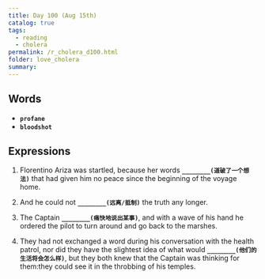 ```yaml
---
title: Day 100 (Aug 15th)
catalog: true
tags: 
  - reading
  - cholera
permalink: /r_cholera_d100.html
folder: love_cholera
summary: 
---
```


## Words

-   <b data-toggle="tooltip" data-original-title="{{site.data.glossary.profane}}">`profane`</b>
-   <b data-toggle="tooltip" data-original-title="{{site.data.glossary.bloodshot}}">`bloodshot`</b>



## Expressions

1.  Florentino Ariza was startled, because her words <b data-toggle="tooltip" data-original-title="{{site.data.answers.100_a}}">`________(道破了一个想法)`</b> that had given him no peace since the beginning of the voyage home.

2.  And he could not <b data-toggle="tooltip" data-original-title="{{site.data.answers.100_b}}">`________(远离/抵制)`</b> the truth any longer.

3.  The Captain <b data-toggle="tooltip" data-original-title="{{site.data.answers.100_c}}">`________(痛快地说出某事)`</b>, and with a wave of his hand he ordered the pilot to turn around and go back to the marshes.

4.  They had not exchanged a word during his conversation with the health patrol, nor did they have the slightest idea of what would <b data-toggle="tooltip" data-original-title="{{site.data.answers.100_d}}">`________(他们的生活将会怎么样)`</b>, but they both knew that the Captain was thinking for them:they could see it in the throbbing of his temples.